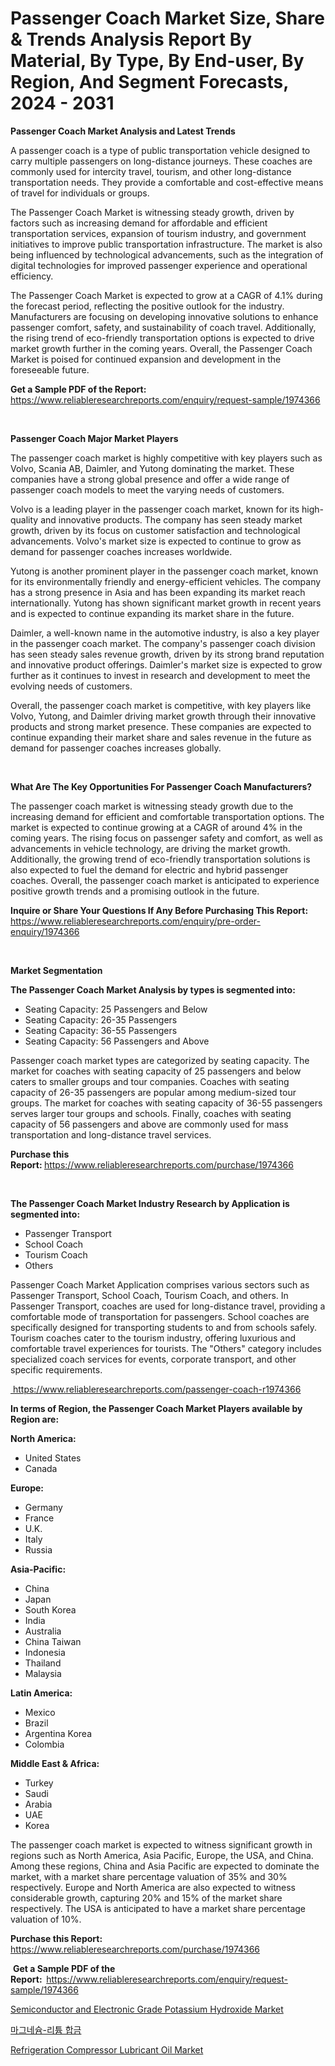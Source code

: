 <p><h1>Passenger Coach Market Size, Share & Trends Analysis Report By Material, By Type, By End-user, By Region, And Segment Forecasts, 2024 - 2031</h1></p><p><strong>Passenger Coach Market Analysis and Latest Trends</strong></p>
<p><p>A passenger coach is a type of public transportation vehicle designed to carry multiple passengers on long-distance journeys. These coaches are commonly used for intercity travel, tourism, and other long-distance transportation needs. They provide a comfortable and cost-effective means of travel for individuals or groups.</p><p>The Passenger Coach Market is witnessing steady growth, driven by factors such as increasing demand for affordable and efficient transportation services, expansion of tourism industry, and government initiatives to improve public transportation infrastructure. The market is also being influenced by technological advancements, such as the integration of digital technologies for improved passenger experience and operational efficiency.</p><p>The Passenger Coach Market is expected to grow at a CAGR of 4.1% during the forecast period, reflecting the positive outlook for the industry. Manufacturers are focusing on developing innovative solutions to enhance passenger comfort, safety, and sustainability of coach travel. Additionally, the rising trend of eco-friendly transportation options is expected to drive market growth further in the coming years. Overall, the Passenger Coach Market is poised for continued expansion and development in the foreseeable future.</p></p>
<p><strong>Get a Sample PDF of the Report:&nbsp;</strong> <a href="https://www.reliableresearchreports.com/enquiry/request-sample/1974366">https://www.reliableresearchreports.com/enquiry/request-sample/1974366</a></p>
<p>&nbsp;</p>
<p><strong>Passenger Coach Major Market Players</strong></p>
<p><p>The passenger coach market is highly competitive with key players such as Volvo, Scania AB, Daimler, and Yutong dominating the market. These companies have a strong global presence and offer a wide range of passenger coach models to meet the varying needs of customers.</p><p>Volvo is a leading player in the passenger coach market, known for its high-quality and innovative products. The company has seen steady market growth, driven by its focus on customer satisfaction and technological advancements. Volvo's market size is expected to continue to grow as demand for passenger coaches increases worldwide.</p><p>Yutong is another prominent player in the passenger coach market, known for its environmentally friendly and energy-efficient vehicles. The company has a strong presence in Asia and has been expanding its market reach internationally. Yutong has shown significant market growth in recent years and is expected to continue expanding its market share in the future.</p><p>Daimler, a well-known name in the automotive industry, is also a key player in the passenger coach market. The company's passenger coach division has seen steady sales revenue growth, driven by its strong brand reputation and innovative product offerings. Daimler's market size is expected to grow further as it continues to invest in research and development to meet the evolving needs of customers.</p><p>Overall, the passenger coach market is competitive, with key players like Volvo, Yutong, and Daimler driving market growth through their innovative products and strong market presence. These companies are expected to continue expanding their market share and sales revenue in the future as demand for passenger coaches increases globally.</p></p>
<p>&nbsp;</p>
<p><strong>What Are The Key Opportunities For Passenger Coach Manufacturers?</strong></p>
<p><p>The passenger coach market is witnessing steady growth due to the increasing demand for efficient and comfortable transportation options. The market is expected to continue growing at a CAGR of around 4% in the coming years. The rising focus on passenger safety and comfort, as well as advancements in vehicle technology, are driving the market growth. Additionally, the growing trend of eco-friendly transportation solutions is also expected to fuel the demand for electric and hybrid passenger coaches. Overall, the passenger coach market is anticipated to experience positive growth trends and a promising outlook in the future.</p></p>
<p><strong>Inquire or Share Your Questions If Any Before Purchasing This Report:</strong> <a href="https://www.reliableresearchreports.com/enquiry/pre-order-enquiry/1974366">https://www.reliableresearchreports.com/enquiry/pre-order-enquiry/1974366</a></p>
<p>&nbsp;</p>
<p><strong>Market Segmentation</strong></p>
<p><strong>The Passenger Coach Market Analysis by types is segmented into:</strong></p>
<p><ul><li>Seating Capacity: 25 Passengers and Below</li><li>Seating Capacity: 26-35 Passengers</li><li>Seating Capacity: 36-55 Passengers</li><li>Seating Capacity: 56 Passengers and Above</li></ul></p>
<p><p>Passenger coach market types are categorized by seating capacity. The market for coaches with seating capacity of 25 passengers and below caters to smaller groups and tour companies. Coaches with seating capacity of 26-35 passengers are popular among medium-sized tour groups. The market for coaches with seating capacity of 36-55 passengers serves larger tour groups and schools. Finally, coaches with seating capacity of 56 passengers and above are commonly used for mass transportation and long-distance travel services.</p></p>
<p><strong>Purchase this Report:&nbsp;</strong><a href="https://www.reliableresearchreports.com/purchase/1974366">https://www.reliableresearchreports.com/purchase/1974366</a></p>
<p>&nbsp;</p>
<p><strong>The Passenger Coach Market Industry Research by Application is segmented into:</strong></p>
<p><ul><li>Passenger Transport</li><li>School Coach</li><li>Tourism Coach</li><li>Others</li></ul></p>
<p><p>Passenger Coach Market Application comprises various sectors such as Passenger Transport, School Coach, Tourism Coach, and others. In Passenger Transport, coaches are used for long-distance travel, providing a comfortable mode of transportation for passengers. School coaches are specifically designed for transporting students to and from schools safely. Tourism coaches cater to the tourism industry, offering luxurious and comfortable travel experiences for tourists. The "Others" category includes specialized coach services for events, corporate transport, and other specific requirements.</p></p>
<p><a href="https://www.reliableresearchreports.com/passenger-coach-r1974366">&nbsp;https://www.reliableresearchreports.com/passenger-coach-r1974366</a></p>
<p><strong>In terms of Region, the Passenger Coach Market Players available by Region are:</strong></p>
<p>
    <p> <strong> North America: </strong>
        <ul>
            <li>United States</li>
            <li>Canada</li>
        </ul>
        </p> 
    <p> <strong> Europe: </strong>
        <ul>
            <li>Germany</li>
            <li>France</li>
            <li>U.K.</li>
            <li>Italy</li>
            <li>Russia</li>
        </ul>
        </p> 
    <p> <strong> Asia-Pacific: </strong>
        <ul>
            <li>China</li>
            <li>Japan</li>
            <li>South Korea</li>
            <li>India</li>
            <li>Australia</li>
            <li>China Taiwan</li>
            <li>Indonesia</li>
            <li>Thailand</li>
            <li>Malaysia</li>
        </ul>
        </p> 
    <p> <strong> Latin America: </strong>
        <ul>
            <li>Mexico</li>
            <li>Brazil</li>
            <li>Argentina Korea</li>
            <li>Colombia</li>
        </ul>
        </p> 
    <p> <strong> Middle East & Africa: </strong>
        <ul>
            <li>Turkey</li>
            <li>Saudi</li>
            <li>Arabia</li>
            <li>UAE</li>
            <li>Korea</li>
        </ul>
    </p>
    </p>
<p><p>The passenger coach market is expected to witness significant growth in regions such as North America, Asia Pacific, Europe, the USA, and China. Among these regions, China and Asia Pacific are expected to dominate the market, with a market share percentage valuation of 35% and 30% respectively. Europe and North America are also expected to witness considerable growth, capturing 20% and 15% of the market share respectively. The USA is anticipated to have a market share percentage valuation of 10%.</p></p>
<p><strong>Purchase this Report: </strong><a href="https://www.reliableresearchreports.com/purchase/1974366">https://www.reliableresearchreports.com/purchase/1974366</a></p>
<p>&nbsp;<strong>Get a Sample PDF of the Report:&nbsp;&nbsp;</strong><a href="https://www.reliableresearchreports.com/enquiry/request-sample/1974366">https://www.reliableresearchreports.com/enquiry/request-sample/1974366</a></p>
<p><strong></strong></p>
<p><p><a href="https://github.com/ajohirul8010/Market-Research-Report-List-1/blob/main/semiconductor-and-electronic-grade-potassium-hydroxide-market.md">Semiconductor and Electronic Grade Potassium Hydroxide Market</a></p><p><a href="https://github.com/milikokao84/Market-Research-Report-List-1/blob/main/9869811113829.md">마그네슘-리튬 합금</a></p><p><a href="https://github.com/kpvmspce33/Market-Research-Report-List-1/blob/main/refrigeration-compressor-lubricant-oil-market.md">Refrigeration Compressor Lubricant Oil Market</a></p></p>